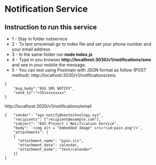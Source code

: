 # Notification Service

## Instruction to run this service

- 1 - Stay in folder notservice
- 2 - To test sms/email go to index file and set your phone number and your email address
- 3 - In the same folder run **node index.js**
- 4 - Type in you browser **http://localhost:3030/v1/notifications/sms** and see in your mobile the message.
- 5 - You can test using Postmain with JSON format as follow (POST method):
  http://localhost:3030/v1/notifications/sms

```
{
    "msg_body":"EGS SMS NOTIFY",
    "send_to":"+351xxxxxxxx"
}
```

http://localhost:3030/v1/notifications/email

```
{   "sender": "egs-notify@nextechnology.xyz", 
    "recipients": ["recipient@example.com"], 
    "subject": "EGS Project | Notification Service", 
    "body": `<img alt = "Embedded Image" src="cid:pain.png"/>`, 
    "attachments": [
    {
      "attachment_name": "pain.ics",
      "attachment_data": calendar,
      "attachment_mime": "text/calendar"
    }]
}


```
